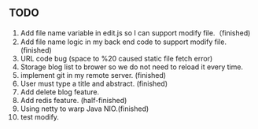 ## TODO
1. Add file name variable in edit.js so I can support modify file.（finished)
2. Add file name logic in my back end code to support modify file. (finished)
3. URL code bug (space to %20 caused static file fetch error)
4. Storage blog list to brower so we do not need to reload it every time.
5. implement git in my remote server. (finished)
6. User must type a title and abstract. (finished)
7. Add delete blog feature.
8. Add redis feature. (half-finished)
9. Using netty to warp Java NIO.(finished)
10. test modify.
